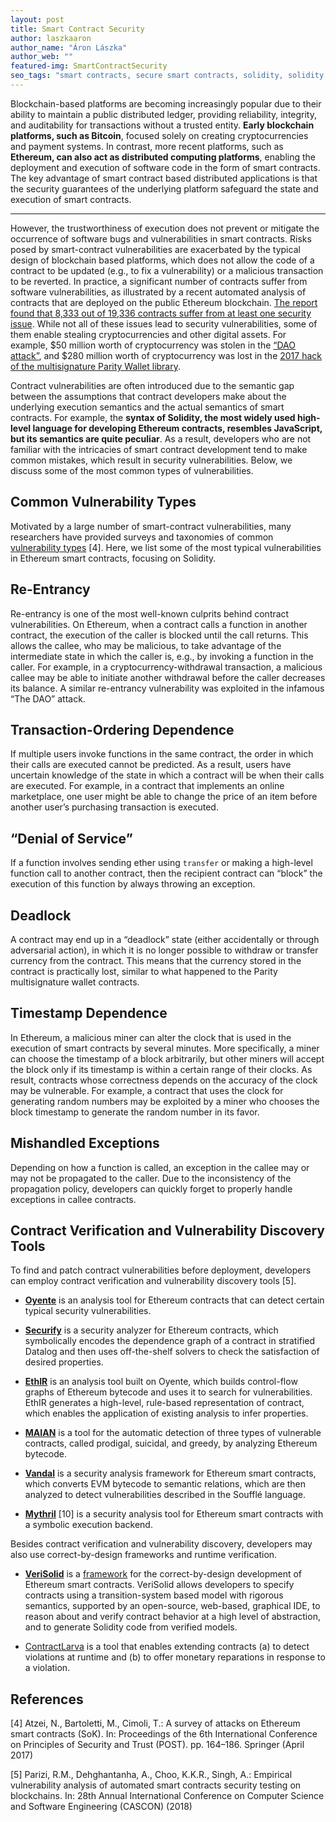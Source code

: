 ```yaml
---
layout: post
title: Smart Contract Security 
author: laszkaaron
author_name: "Áron Lászka"
author_web: ""
featured-img: SmartContractSecurity
seo_tags: "smart contracts, secure smart contracts, solidity, solidity vulnerabilities"
---
```


Blockchain-based platforms are becoming increasingly popular due to their ability to maintain a public distributed ledger, providing reliability, integrity, and auditability for transactions without a trusted entity. **Early blockchain platforms, such as Bitcoin**, focused solely on creating cryptocurrencies and payment systems. In contrast, more recent platforms, such as **Ethereum, can also act as distributed computing platforms**, enabling the deployment and execution of software code in the form of smart contracts. The key advantage of smart contract based distributed applications is that the security guarantees of the underlying platform safeguard the state and execution of smart contracts. 

<!--excerpt-->

----

However, the trustworthiness of execution does not prevent or mitigate the occurrence of software bugs and vulnerabilities in smart contracts. Risks posed by smart-contract vulnerabilities are exacerbated by the typical design of blockchain based platforms, which does not allow the code of a contract to be updated (e.g., to fix a vulnerability) or a malicious transaction to be reverted. In practice, a significant number of contracts suffer from software vulnerabilities, as illustrated by a recent automated analysis of contracts that are deployed on the public Ethereum blockchain. [The report found that 8,333 out of 19,336 contracts suffer from at least one security issue](https://github.com/melonproject/oyente). While not all of these issues lead to security vulnerabilities, some of them enable stealing cryptocurrencies and other digital assets. For example, $50 million worth of cryptocurrency was stolen in the [“DAO attack”](https://www.wired.com/2016/06/50-million-hack-just-showed-dao-human/), and $280 million worth of cryptocurrency was lost in the [2017 hack of the multisignature Parity Wallet library](https://www.wired.com/story/280m-worth-of-ethereum-is-trapped-for-a-pretty-dumb-reason/).

Contract vulnerabilities are often introduced due to the semantic gap between the assumptions that contract developers make about the underlying execution semantics and the actual semantics of smart contracts. For example, the **syntax of Solidity, the most widely used high-level language for developing Ethereum contracts, resembles JavaScript, but its semantics are quite peculiar**. As a result, developers who are not familiar with the intricacies of smart contract development tend to make common mistakes, which result in security vulnerabilities. Below, we discuss some of the most common types of vulnerabilities.

## Common Vulnerability Types

Motivated by a large number of smart-contract vulnerabilities, many researchers have provided surveys and taxonomies of common [vulnerability types](https://github.com/melonproject/oyente) [4]. Here, we list some of the most typical vulnerabilities in Ethereum smart contracts, focusing on Solidity.

## Re-Entrancy

Re-entrancy is one of the most well-known culprits behind contract vulnerabilities. On Ethereum, when a contract calls a function in another contract, the execution of the caller is blocked until the call returns. This allows the callee, who may be malicious, to take advantage of the intermediate state in which the caller is, e.g., by invoking a function in the caller. For example, in a cryptocurrency-withdrawal transaction, a malicious callee may be able to initiate another withdrawal before the caller decreases its balance. A similar re-entrancy vulnerability was exploited in the infamous “The DAO” attack.

## Transaction-Ordering Dependence

If multiple users invoke functions in the same contract, the order in which their calls are executed cannot be predicted. As a result, users have uncertain knowledge of the state in which a contract will be when their calls are executed. For example, in a contract that implements an online marketplace, one user might be able to change the price of an item before another user’s purchasing transaction is executed.

## “Denial of Service”
If a function involves sending ether using `transfer` or making a high-level function call to another contract, then the recipient contract can “block” the execution of this function by always throwing an exception.

## Deadlock
A contract may end up in a “deadlock” state (either accidentally or through adversarial action), in which it is no longer possible to withdraw or transfer currency from the contract. This means that the currency stored in the contract is practically lost, similar to what happened to the Parity multisignature wallet contracts.

## Timestamp Dependence

In Ethereum, a malicious miner can alter the clock that is used in the execution of smart contracts by several minutes. More specifically, a miner can choose the timestamp of a block arbitrarily, but other miners will accept the block only if its timestamp is within a certain range of their clocks. As result, contracts whose correctness depends on the accuracy of the clock may be vulnerable. For example, a contract that uses the clock for generating random numbers may be exploited by a miner who chooses the block timestamp to generate the random number in its favor.

## Mishandled Exceptions

Depending on how a function is called, an exception in the callee may or may not be propagated to the caller. Due to the inconsistency of the propagation policy, developers can quickly forget to properly handle exceptions in callee contracts.

## Contract Verification and Vulnerability Discovery Tools

To find and patch contract vulnerabilities before deployment, developers can employ contract verification and vulnerability discovery tools [5]. 

* [**Oyente**](https://github.com/melonproject/oyente) is an analysis tool for Ethereum contracts that can detect certain typical security vulnerabilities. 

* [**Securify**](https://securify.chainsecurity.com/) is a security analyzer for Ethereum contracts, which symbolically encodes the dependence graph of a contract in stratified Datalog and then uses off-the-shelf solvers to check the satisfaction of desired properties.

* [**EthIR**](https://github.com/costa-group/ethIR) is an analysis tool built on Oyente, which builds control-flow graphs of Ethereum bytecode and uses it to search for vulnerabilities. EthIR generates a high-level, rule-based representation of contract, which enables the application of existing analysis to infer properties.

* [**MAIAN**](https://github.com/MAIAN-tool/MAIAN) is a tool for the automatic detection of three types of vulnerable contracts, called prodigal, suicidal, and greedy, by analyzing Ethereum bytecode.

* [**Vandal**](https://github.com/usyd-blockchain/vandal) is a security analysis framework for Ethereum smart contracts, which converts EVM bytecode to semantic relations, which are then analyzed to detect vulnerabilities described in the Soufflé language.

* [**Mythril**](https://github.com/ConsenSys/mythril-classic) [10] is a security analysis tool for Ethereum smart contracts with a symbolic execution backend.

Besides contract verification and vulnerability discovery, developers may also use correct-by-design frameworks and runtime verification.

* [**VeriSolid**](http://aronlaszka.com/papers/mavridou2019verisolid.pdf) is a [framework](https://github.com/anmavrid/smart-contracts) for the correct-by-design development of Ethereum smart contracts. VeriSolid allows developers to specify contracts using a transition-system based model with rigorous semantics, supported by an open-source, web-based, graphical IDE, to reason about and verify contract behavior at a high level of abstraction, and to generate Solidity code from verified models.

* [ContractLarva](https://github.com/gordonpace/contractLarva) is a tool that enables extending contracts 
(a) to detect violations at runtime and 
(b) to offer monetary reparations in response to a violation.

## References 

[4] Atzei, N., Bartoletti, M., Cimoli, T.: A survey of attacks on Ethereum smart contracts (SoK). In: Proceedings of the 6th International Conference on Principles of Security and Trust (POST). pp. 164–186. Springer (April 2017)

[5] Parizi, R.M., Dehghantanha, A., Choo, K.K.R., Singh, A.: Empirical vulnerability analysis of automated smart contracts security testing on blockchains. In: 28th Annual International Conference on Computer Science and Software Engineering (CASCON) (2018)


